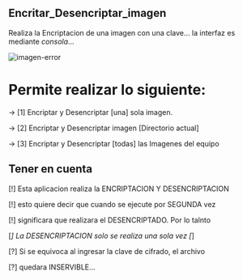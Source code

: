 ## Encritar_Desencriptar_imagen
Realiza la Encriptacion de una imagen con una clave... la interfaz es mediante *consola*...


![imagen-error](https://github.com/gohset/Encritar_Desencriptar_imagen/assets/76674375/bdfacab1-ef3a-49b9-bde0-4945577a63ef)


# Permite realizar lo siguiente:

-> [1] Encriptar y Desencriptar [una] sola imagen.

-> [2] Encriptar y Desencriptar imagen [Directorio actual]

-> [3] Encriptar y Desencriptar [todas] las Imagenes del equipo

## Tener en cuenta 

[!] Esta aplicacion realiza la ENCRIPTACION Y DESENCRIPTACION

[!] esto quiere decir que cuando se ejecute por SEGUNDA vez

[!] significara que realizara el DESENCRIPTADO. Por lo talnto

[*] La DESENCRIPTACION solo se realiza una sola vez [*]

[?] Si se equivoca al ingresar la clave de cifrado, el archivo

[?] quedara INSERVIBLE...
